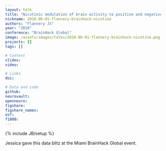 ```yaml
---
layout: talk
title: "Nicotinic modulation of brain activity to positive and negative feedback among abstinent smokers"
nickname: 2018-06-01-flannery-brainhack-nicotine
authors: "Flannery JS"
year: "2018"
conference: "BrainHack Global"
image: /assets/images/talks/2018-06-01-flannery-brainhack-nicotine.png
projects: []
tags: []

# Content
slides:
video:

# Links
doi:

# Data and code
github:
neurovault:
openneuro:
figshare:
figshare_names:
osf:
f1000:
---
```

{% include JB/setup %}

Jessica gave this data blitz at the Miami BrainHack Global event.
